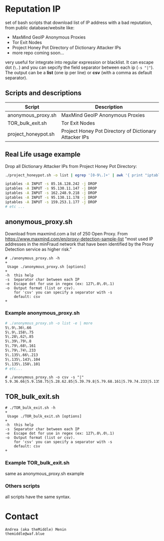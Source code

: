 # Reputation IP
set of bash scripts that download list of IP address with a bad reputation, from public database/website like: 
- MaxMind GeoIP Anonymous Proxies
- Tor Exit Nodes
- Project Honey Pot Directory of Dictionary Attacker IPs
- more repo coming soon...

very useful for integrate into regular expression or blacklist. It can escape dot (`\.`) and you can sepcify the field separator between each ip (`-s "|"`). The output can be a **list** (one ip per line) or **csv** (with a comma as default separator).

## Scripts and descriptions

Script | Description
------ | ------------
anonymous_proxy.sh | MaxMind GeoIP Anonymous Proxies
TOR_bulk_exit.sh | Tor Exit Nodes
project_honeypot.sh | Project Honey Pot Directory of Dictionary Attacker IPs

## Real Life usage example
Drop all Dictionary Attacker IPs from Project Honey Pot Directory:
```sh
./project_honeypot.sh -o list | egrep '[0-9\.]+' | awk '{ print "iptables -A INPUT -s " $1 " -j DROP" }'
```
```sh
iptables -A INPUT -s 85.16.128.242 -j DROP
iptables -A INPUT -s 95.130.11.147 -j DROP
iptables -A INPUT -s 162.248.9.218 -j DROP
iptables -A INPUT -s 95.130.11.178 -j DROP
iptables -A INPUT -s 159.253.1.177 -j DROP
# etc ...
```

## anonymous_proxy.sh
Download from maxmind.com a list of 250 Open Proxy. From https://www.maxmind.com/en/proxy-detection-sample-list 
"most used IP addresses in the minFraud network that have been identified by the Proxy Detection service as higher risk."
```
# ./anonymous_proxy.sh -h
+
 Usage ./anonymous_proxy.sh [options]
+
-h	this help
-s	Separator char between each IP
-e	Escape dot for use in regex (ex: 127\.0\.0\.1)
-o	Output format (list or csv).
  	for 'csv' you can specify a separator with -s
  	default: csv
+
```
### Example anonymous_proxy.sh
```sh
# ./anonymous_proxy.sh -o list -e | more
5\.9\.36\.66
5\.9\.158\.75
5\.28\.62\.85
5\.39\.79\.8
5\.79\.68\.161
5\.79\.74\.233
5\.135\.66\.213
5\.135\.143\.104
5\.135\.158\.101
# etc...
```

```
# ./anonymous_proxy.sh -o csv -s "|"
5.9.36.66|5.9.158.75|5.28.62.85|5.39.79.8|5.79.68.161|5.79.74.233|5.135.66.213|5.135.143.104....
```

## TOR_bulk_exit.sh
```
# ./TOR_bulk_exit.sh -h
+
 Usage ./TOR_bulk_exit.sh [options]
+
-h	this help
-s	Separator char between each IP
-e	Escape dot for use in regex (ex: 127\.0\.0\.1)
-o	Output format (list or csv).
  	for 'csv' you can specify a separator with -s
  	default: csv
+
```

### Example TOR_bulk_exit.sh
same as anonymous_proxy.sh example

### Others scripts
all scripts have the same syntax.

# Contact
```
Andrea (aka theMiddle) Menin
themiddle@waf.blue
```
